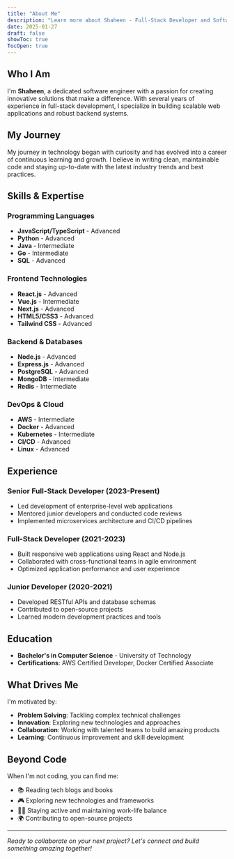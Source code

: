 ```yaml
---
title: "About Me"
description: "Learn more about Shaheen - Full-Stack Developer and Software Engineer"
date: 2025-01-27
draft: false
showToc: true
TocOpen: true
---
```

## Who I Am

I'm **Shaheen**, a dedicated software engineer with a passion for creating innovative solutions that make a difference. With several years of experience in full-stack development, I specialize in building scalable web applications and robust backend systems.

## My Journey

My journey in technology began with curiosity and has evolved into a career of continuous learning and growth. I believe in writing clean, maintainable code and staying up-to-date with the latest industry trends and best practices.

## Skills & Expertise

### Programming Languages
- **JavaScript/TypeScript** - Advanced
- **Python** - Advanced  
- **Java** - Intermediate
- **Go** - Intermediate
- **SQL** - Advanced

### Frontend Technologies
- **React.js** - Advanced
- **Vue.js** - Intermediate
- **Next.js** - Advanced
- **HTML5/CSS3** - Advanced
- **Tailwind CSS** - Advanced

### Backend & Databases
- **Node.js** - Advanced
- **Express.js** - Advanced
- **PostgreSQL** - Advanced
- **MongoDB** - Intermediate
- **Redis** - Intermediate

### DevOps & Cloud
- **AWS** - Intermediate
- **Docker** - Advanced
- **Kubernetes** - Intermediate
- **CI/CD** - Advanced
- **Linux** - Advanced

## Experience

### Senior Full-Stack Developer (2023-Present)
- Led development of enterprise-level web applications
- Mentored junior developers and conducted code reviews
- Implemented microservices architecture and CI/CD pipelines

### Full-Stack Developer (2021-2023)
- Built responsive web applications using React and Node.js
- Collaborated with cross-functional teams in agile environment
- Optimized application performance and user experience

### Junior Developer (2020-2021)
- Developed RESTful APIs and database schemas
- Contributed to open-source projects
- Learned modern development practices and tools

## Education

- **Bachelor's in Computer Science** - University of Technology
- **Certifications**: AWS Certified Developer, Docker Certified Associate

## What Drives Me

I'm motivated by:
- **Problem Solving**: Tackling complex technical challenges
- **Innovation**: Exploring new technologies and approaches
- **Collaboration**: Working with talented teams to build amazing products
- **Learning**: Continuous improvement and skill development

## Beyond Code

When I'm not coding, you can find me:
- 📚 Reading tech blogs and books
- 🎮 Exploring new technologies and frameworks
- 🏃‍♂️ Staying active and maintaining work-life balance
- 🌍 Contributing to open-source projects

---

*Ready to collaborate on your next project? Let's connect and build something amazing together!*

